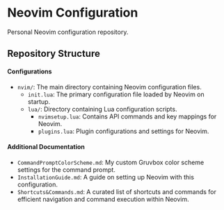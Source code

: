 # Neovim Configuration

Personal Neovim configuration repository.

## Repository Structure

#### Configurations

- `nvim/`: The main directory containing Neovim configuration files.
  - `init.lua`: The primary configuration file loaded by Neovim on startup.
  - `lua/`: Directory containing Lua configuration scripts.
    - `nvimsetup.lua`: Contains API commands and key mappings for Neovim.
    - `plugins.lua`: Plugin configurations and settings for Neovim.

#### Additional Documentation

- `CommandPromptColorScheme.md`: My custom Gruvbox color scheme settings for the command prompt.
- `InstallationGuide.md`: A guide on setting up Neovim with this configuration.
- `Shortcuts&Commands.md`: A curated list of shortcuts and commands for efficient navigation and command execution within Neovim.

